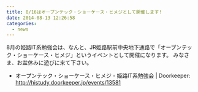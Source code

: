 ```yaml
---
title: 8/16はオープンテック・ショーケース・ヒメジとして開催します!
date: 2014-08-13 12:26:58
categories:
  - news
---
```


8月の姫路IT系勉強会は、なんと、JR姫路駅前中央地下通路で「オープンテック・ショーケース・ヒメジ」というイベントとして開催になります。
みなさま、お盆休みに遊びに来て下さい。

-   オープンテック・ショーケース・ヒメジ - 姫路IT系勉強会 | Doorkeeper: http://histudy.doorkeeper.jp/events/13581
